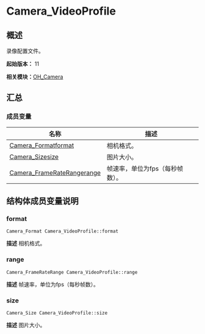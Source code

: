 # Camera_VideoProfile


## 概述

录像配置文件。

**起始版本：** 11

**相关模块：**[OH_Camera](_o_h___camera.md)


## 汇总


### 成员变量

| 名称 | 描述 | 
| -------- | -------- |
| [Camera_Format](_o_h___camera.md#camera_format)[format](#format) | 相机格式。  | 
| [Camera_Size](_camera___size.md)[size](#size) | 图片大小。  | 
| [Camera_FrameRateRange](_camera___frame_rate_range.md)[range](#range) | 帧速率，单位为fps（每秒帧数）。  | 


## 结构体成员变量说明


### format

```
Camera_Format Camera_VideoProfile::format
```
**描述**
相机格式。


### range

```
Camera_FrameRateRange Camera_VideoProfile::range
```
**描述**
帧速率，单位为fps（每秒帧数）。


### size

```
Camera_Size Camera_VideoProfile::size
```
**描述**
图片大小。
